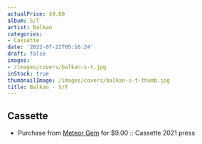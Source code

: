 ```yaml
---
actualPrice: $9.00
album: S/T
artist: Balkan
categories:
- Cassette
date: '2022-07-22T05:16:24'
draft: false
images:
- /images/covers/balkan-s-t.jpg
inStock: true
thumbnailImage: /images/covers/balkan-s-t-thumb.jpg
title: Balkan - S/T
---
```


## Cassette
* Purchase from [Meteor Gem](https://meteor-gem.com/products/balkan-s-t-cassette) for $9.00 :: Cassette 2021 press
